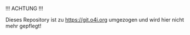 !!! ACHTUNG !!!

Dieses Repository ist zu https://git.o4i.org umgezogen und wird hier nicht mehr gepflegt!
